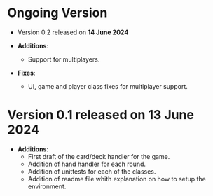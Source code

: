 # **Ongoing Version**
- Version 0.2 released on **14 June 2024**

- **Additions**:
    - Support for multiplayers.
- **Fixes**:
    - UI, game and player class fixes for multiplayer support.

# Version 0.1 released on **13 June 2024**

- **Additions**:
    - First draft of the card/deck handler for the game.
    - Addition of hand handler for each round.
    - Addition of unittests for each of the classes.
    - Addition of readme file whith explanation on how to setup the environment.